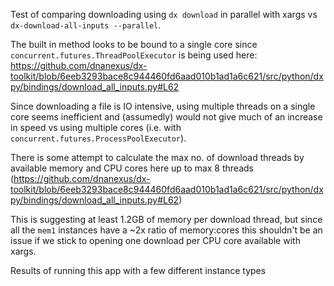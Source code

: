 Test of comparing downloading using `dx download` in parallel with xargs vs `dx-download-all-inputs --parallel`.

The built in method looks to be bound to a single core since `concurrent.futures.ThreadPoolExecutor` is being used here: https://github.com/dnanexus/dx-toolkit/blob/6eeb3293bace8c944460fd6aad010b1ad1a6c621/src/python/dxpy/bindings/download_all_inputs.py#L62

Since downloading a file is IO intensive, using multiple threads on a single core seems inefficient and (assumedly) would not give much of an increase in speed vs using multiple cores (i.e. with `concurrent.futures.ProcessPoolExecutor`).

There is some attempt to calculate the max no. of download threads by available memory and CPU cores here up to max 8 threads (https://github.com/dnanexus/dx-toolkit/blob/6eeb3293bace8c944460fd6aad010b1ad1a6c621/src/python/dxpy/bindings/download_all_inputs.py#L62)

This is suggesting at least 1.2GB of memory per download thread, but since all the `mem1` instances have a ~2x ratio of memory:cores this shouldn't be an issue if we stick to opening one download per CPU core available with xargs.

Results of running this app with a few different instance types